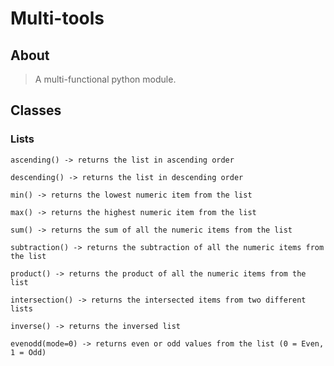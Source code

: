 # Multi-tools

## About
> A multi-functional python module.

## Classes

### Lists
`ascending() -> returns the list in ascending order`

`descending() -> returns the list in descending order`

`min() -> returns the lowest numeric item from the list`

`max() -> returns the highest numeric item from the list`

`sum() -> returns the sum of all the numeric items from the list`

`subtraction() -> returns the subtraction of all the numeric items from the list`

`product() -> returns the product of all the numeric items from the list`

`intersection() -> returns the intersected items from two different lists`

`inverse() -> returns the inversed list`

`evenodd(mode=0) -> returns even or odd values from the list (0 = Even, 1 = Odd)`